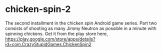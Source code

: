 # chicken-spin-2
The second installment in the chicken spin Android game series. Part two consists of shooting as many Jimmy Neutron as possible in a minute with spinning chickens.
Get it from the play store here, https://play.google.com/store/apps/details?id=com.CrazyStupidGames.ChickenSpin2
